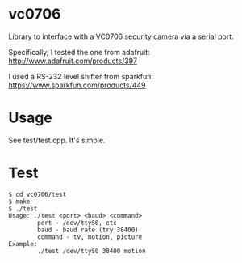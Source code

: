 vc0706
======

Library to interface with a VC0706 security camera via a serial port.

Specifically, I tested the one from adafruit: http://www.adafruit.com/products/397

I used a RS-232 level shifter from sparkfun: https://www.sparkfun.com/products/449

Usage
=====

See test/test.cpp. It's simple.

Test
====

```
$ cd vc0706/test
$ make
$ ./test
Usage: ./test <port> <baud> <command>
        port - /dev/ttyS0, etc
        baud - baud rate (try 38400)
        command - tv, motion, picture
Example:
        ./test /dev/ttyS0 38400 motion
```
